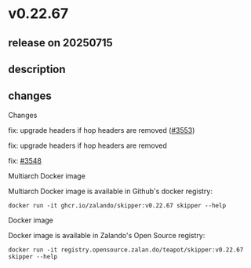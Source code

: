 # v0.22.67

## release on 20250715
## description
## changes
Changes

fix: upgrade headers if hop headers are removed (<a class="issue-link js-issue-link" data-error-text="Failed to load title" data-id="3213356215" data-permission-text="Title is private" data-url="https://github.com/zalando/skipper/issues/3553" data-hovercard-type="pull_request" data-hovercard-url="/zalando/skipper/pull/3553/hovercard" href="https://github.com/zalando/skipper/pull/3553">#3553</a>)

fix: upgrade headers if hop headers are removed

fix: <a class="issue-link js-issue-link" data-error-text="Failed to load title" data-id="3209171920" data-permission-text="Title is private" data-url="https://github.com/zalando/skipper/issues/3548" data-hovercard-type="issue" data-hovercard-url="/zalando/skipper/issues/3548/hovercard" href="https://github.com/zalando/skipper/issues/3548">#3548</a>

Multiarch Docker image

Multiarch Docker image is available in Github's docker registry:

    docker run -it ghcr.io/zalando/skipper:v0.22.67 skipper --help

Docker image

Docker image is available in Zalando's Open Source registry:

    docker run -it registry.opensource.zalan.do/teapot/skipper:v0.22.67 skipper --help


